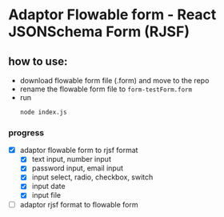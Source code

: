 # Adaptor Flowable form - React JSONSchema Form (RJSF)

## how to use:
- download flowable form file (.form) and move to the repo
- rename the flowable form file to `form-testForm.form`
- run 
  ```sh
  node index.js
  ```


### progress
- [x] adaptor flowable form to rjsf format
  - [x] text input, number input
  - [x] password input, email input
  - [x] input select, radio, checkbox, switch
  - [x] input date
  - [x] input file

- [ ] adaptor rjsf format to flowable form

